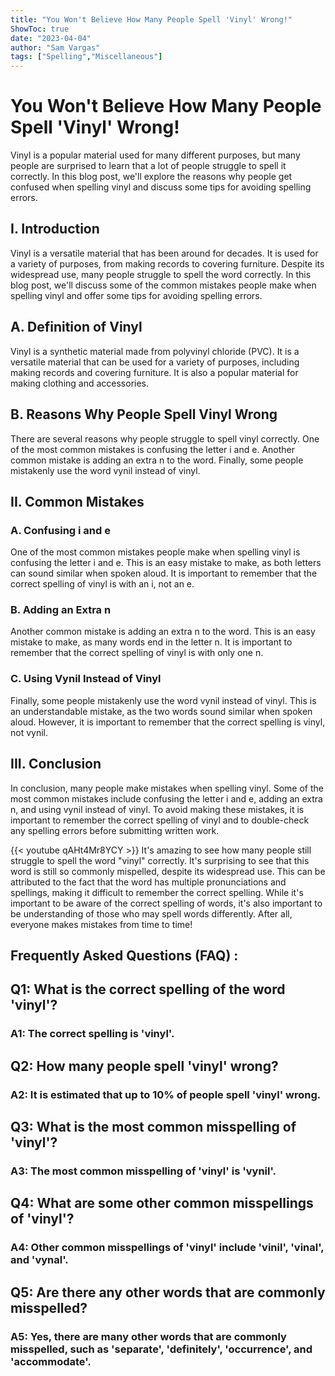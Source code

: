 ```yaml
---
title: "You Won't Believe How Many People Spell 'Vinyl' Wrong!"
ShowToc: true 
date: "2023-04-04"
author: "Sam Vargas" 
tags: ["Spelling","Miscellaneous"]
---
```

# You Won't Believe How Many People Spell 'Vinyl' Wrong!

Vinyl is a popular material used for many different purposes, but many people are surprised to learn that a lot of people struggle to spell it correctly. In this blog post, we'll explore the reasons why people get confused when spelling vinyl and discuss some tips for avoiding spelling errors.

## I. Introduction

Vinyl is a versatile material that has been around for decades. It is used for a variety of purposes, from making records to covering furniture. Despite its widespread use, many people struggle to spell the word correctly. In this blog post, we'll discuss some of the common mistakes people make when spelling vinyl and offer some tips for avoiding spelling errors.

## A. Definition of Vinyl

Vinyl is a synthetic material made from polyvinyl chloride (PVC). It is a versatile material that can be used for a variety of purposes, including making records and covering furniture. It is also a popular material for making clothing and accessories.

## B. Reasons Why People Spell Vinyl Wrong

There are several reasons why people struggle to spell vinyl correctly. One of the most common mistakes is confusing the letter i and e. Another common mistake is adding an extra n to the word. Finally, some people mistakenly use the word vynil instead of vinyl.

## II. Common Mistakes

### A. Confusing i and e

One of the most common mistakes people make when spelling vinyl is confusing the letter i and e. This is an easy mistake to make, as both letters can sound similar when spoken aloud. It is important to remember that the correct spelling of vinyl is with an i, not an e.

### B. Adding an Extra n

Another common mistake is adding an extra n to the word. This is an easy mistake to make, as many words end in the letter n. It is important to remember that the correct spelling of vinyl is with only one n.

### C. Using Vynil Instead of Vinyl

Finally, some people mistakenly use the word vynil instead of vinyl. This is an understandable mistake, as the two words sound similar when spoken aloud. However, it is important to remember that the correct spelling is vinyl, not vynil.

## III. Conclusion

In conclusion, many people make mistakes when spelling vinyl. Some of the most common mistakes include confusing the letter i and e, adding an extra n, and using vynil instead of vinyl. To avoid making these mistakes, it is important to remember the correct spelling of vinyl and to double-check any spelling errors before submitting written work.

{{< youtube qAHt4Mr8YCY >}} 
It's amazing to see how many people still struggle to spell the word "vinyl" correctly. It's surprising to see that this word is still so commonly mispelled, despite its widespread use. This can be attributed to the fact that the word has multiple pronunciations and spellings, making it difficult to remember the correct spelling. While it's important to be aware of the correct spelling of words, it's also important to be understanding of those who may spell words differently. After all, everyone makes mistakes from time to time!

## Frequently Asked Questions (FAQ) :
<h2>Q1: What is the correct spelling of the word 'vinyl'?</h2>

<h3>A1: The correct spelling is 'vinyl'.</h3>

<h2>Q2: How many people spell 'vinyl' wrong?</h2>

<h3>A2: It is estimated that up to 10% of people spell 'vinyl' wrong.</h3>

<h2>Q3: What is the most common misspelling of 'vinyl'?</h2>

<h3>A3: The most common misspelling of 'vinyl' is 'vynil'.</h3>

<h2>Q4: What are some other common misspellings of 'vinyl'?</h2>

<h3>A4: Other common misspellings of 'vinyl' include 'vinil', 'vinal', and 'vynal'.</h3>

<h2>Q5: Are there any other words that are commonly misspelled?</h2>

<h3>A5: Yes, there are many other words that are commonly misspelled, such as 'separate', 'definitely', 'occurrence', and 'accommodate'.</h3>





